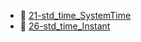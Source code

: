 * 📄 [21-std_time_SystemTime](21-std_time_SystemTime.md)
* 📄 [26-std_time_Instant](26-std_time_Instant.md)
